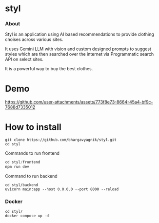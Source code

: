 # styl

### About
Styl is an application using AI based recommendations to provide clothing choises across various sites.

It uses Gemini LLM with vision and custom designed prompts to suggest styles which are then searched over the internet via Programmatic search API on select sites.

It is a powerful way to buy the best clothes.

# Demo
https://github.com/user-attachments/assets/773f8e73-8664-45a4-bf9c-7688d7335012


# How to install

```
git clone https://github.com/bhargavyagnik/styl.git
cd styl
```


Commands to run frontend 

```jsx
cd styl/frontend
npm run dev
```

Command to run backend
```
cd styl/backend
uvicorn main:app --host 0.0.0.0 --port 8000 --reload
```
### Docker
```
cd styl/
docker compose up -d
```
